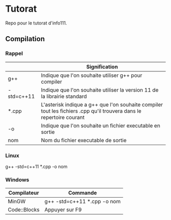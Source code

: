 # Tutorat
Repo pour le tutorat d'info111.

## Compilation
### **Rappel**
|   | Signification|
|---------------- | -------------|
| g++ | Indique que l'on souhaite utiliser g++ pour compiler |
| -std=c++11  | Indique que l'on souhaite utiliser la version 11 de la librairie standard |
| *.cpp | L'asterisk indique a g++ que l'on souhaite compiler tout les fichiers .cpp qu'il trouvera dans le repertoire courant |
| -o | Indique que l'on souhaite un fichier executable en sortie |
| nom | Nom du fichier executable de sortie |

### **Linux**

g++ -std=c++11 *.cpp -o nom

### **Windows**

|Compilateur | Commande|
|------------ | -------------|
|MinGW | g++ -std=c++11 *.cpp -o nom |
|Code::Blocks | Appuyer sur F9|
